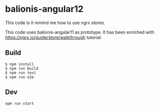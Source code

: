 # balionis-angular12

This code is it remind me how to use ngrx stores.
 
This code uses balionis-angular11 as prototype. It has been enriched with https://ngrx.io/guide/store/walkthrough tutorial.

## Build

```
$ npm install
$ npm run build
$ npm run test
$ npm run e2e
```

## Dev

`npm run start`


